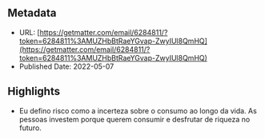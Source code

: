 ## Metadata
* URL: [https://getmatter.com/email/6284811/?token=6284811%3AMUZHbBtRaeYGvap-ZwyIUl8QmHQ](https://getmatter.com/email/6284811/?token=6284811%3AMUZHbBtRaeYGvap-ZwyIUl8QmHQ)
* Published Date: 2022-05-07

## Highlights
* Eu defino risco como a incerteza sobre o consumo ao longo da vida. As pessoas investem porque querem consumir e desfrutar de riqueza no futuro.